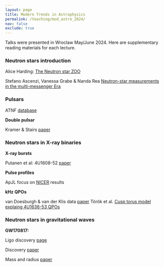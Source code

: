 ```yaml
---
layout: page
title: Modern Trends in Astrophysics 
permalink: /teaching/mod_astro_2024/
nav: false
exclude: true
---
```


Talks were presented in Wroclaw May/June 2024. Here are supplementary reading materials for each lecture. 

### Neutron stars introduction
Alice Harding: [The Neutron star ZOO](https://arxiv.org/abs/1302.0869)

Stefano Ascenzi, Vanessa Grabe & Nanda Rea [Neutron-star measurements in the multi-messenger Era](https://www.sciencedirect.com/science/article/pii/S0927650524000124)

### Pulsars	
 
ATNF [database](https://www.atnf.csiro.au/research/pulsar/psrcat/index.html) 

**Double pulsar**

Kramer & Stairs [paper](https://ui.adsabs.harvard.edu/abs/2008ARA%26A..46..541K/abstract)

### Neutron stars in X-ray binaries

**X-ray bursts**

Putanen et al: 4U1608-52 [paper](https://ui.adsabs.harvard.edu/abs/2014MNRAS.442.3777P/abstract) 

**Pulse profiles**

ApJL focus on [NICER](https://iopscience.iop.org/journal/2041-8205/page/Focus_on_NICER_Constraints_on_the_Dense_Matter_Equation_of_State) results 

**kHz QPOs**

van Doesburgh & van der Klis data [paper](https://ui.adsabs.harvard.edu/abs/2019MNRAS.490.5270V/abstract) 
Török et al. [Cusp torus model explaing 4U1636-53 QPOs](https://ui.adsabs.harvard.edu/abs/2016MNRAS.457L..19T/abstract)


### Neutron stars in gravitational waves
**GW170817:** 

Ligo discovery [page](https://www.ligo.org/detections/GW170817.php)

Discovery [paper](https://journals.aps.org/prl/abstract/10.1103/PhysRevLett.119.161101)

Mass and radius [paper](https://journals.aps.org/prl/abstract/10.1103/PhysRevLett.121.161101)